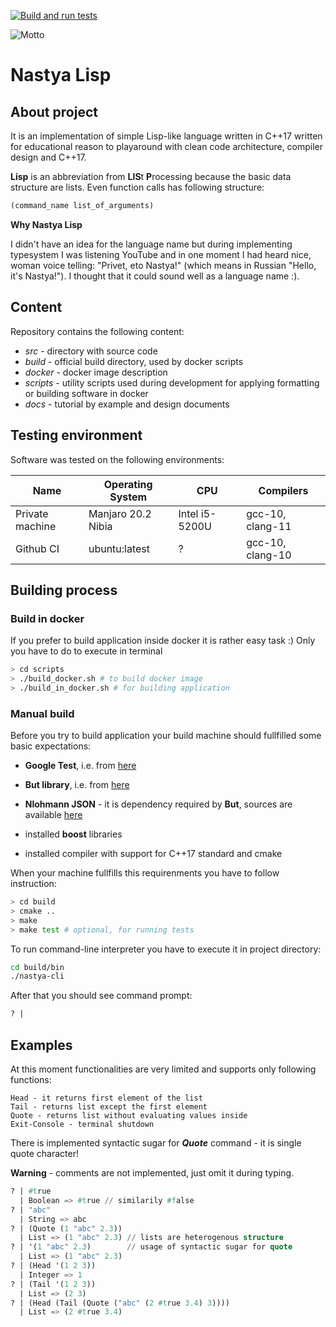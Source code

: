 
[![Build and run tests](https://github.com/pawel-jarosz/nastya-lisp/actions/workflows/build_and_run_tests.yml/badge.svg?branch=devel)](https://github.com/pawel-jarosz/nastya-lisp/actions/workflows/build_and_run_tests.yml)

![Motto](https://media1.tenor.com/images/fef6738d7beb047b31dc357ce23b8d72/tenor.gif?itemid=18358101 "What I think about language with female name after playaround with Julia language :)")

# Nastya Lisp

## About project

It is an implementation of simple Lisp-like language written in C++17 written for educational reason to playaround with clean code architecture, compiler design and C++17.

**Lisp** is an abbreviation from **LIS**t **P**rocessing because the basic data structure are lists. Even function calls has following structure:

```lisp
(command_name list_of_arguments)
```

**Why Nastya Lisp**

I didn't have an idea for the language name but during implementing typesystem I was listening YouTube and in one
moment I had heard nice, woman voice telling: "Privet, eto Nastya!" (which means in Russian "Hello, it's Nastya!").
I thought that it could sound well as a language name :).

## Content

Repository contains the following content:

* *src* - directory with source code
* *build* - official build directory, used by docker scripts
* *docker* - docker image description
* *scripts* - utility scripts used during development for applying formatting or building software in docker
* *docs* - tutorial by example and design documents

## Testing environment

Software was tested on the following environments:


| Name | Operating System | CPU |  Compilers |
|------|------------------|-----------|------|
| Private machine   | Manjaro 20.2 Nibia | Intel i5-5200U | gcc-10, clang-11|
| Github CI | ubuntu:latest | ? | gcc-10, clang-10 |

## Building process

### Build in docker
If you prefer to build application inside docker it is rather easy task :) Only you have to do to execute in terminal

```bash
> cd scripts
> ./build_docker.sh # to build docker image
> ./build_in_docker.sh # for building application
```

### Manual build

Before you try to build application your build machine should fullfilled some basic expectations:

* **Google Test**, i.e. from [here](https://github.com/google/googletest)

* **But library**, i.e. from [here](https://github.com/el-bart/but)
* **Nlohmann JSON** - it is dependency required by **But**, sources are available  [here](https://github.com/nlohmann/json.git)
* installed **boost** libraries
* installed compiler with support for C++17 standard and cmake

When your machine fullfills this requirenments you have to follow instruction:

```bash
> cd build
> cmake ..
> make
> make test # optional, for running tests
```

To run command-line interpreter you have to execute it in project directory:

```bash
cd build/bin
./nastya-cli
```

After that you should see command prompt:

``` bash
? |
```


## Examples

At this moment functionalities are very limited and supports only following functions:

    Head - it returns first element of the list
    Tail - returns list except the first element
    Quote - returns list without evaluating values inside
    Exit-Console - terminal shutdown

There is implemented syntactic sugar for ***Quote*** command - it is single quote character!

**Warning** - comments are not implemented, just omit it during typing.

```lisp
? | #true
  | Boolean => #true // similarily #false
? | "abc"
  | String => abc
? | (Quote (1 "abc" 2.3))
  | List => (1 "abc" 2.3) // lists are heterogenous structure
? | '(1 "abc" 2.3)        // usage of syntactic sugar for quote
  | List => (1 "abc" 2.3)
? | (Head '(1 2 3))
  | Integer => 1
? | (Tail '(1 2 3))
  | List => (2 3)
? | (Head (Tail (Quote ("abc" (2 #true 3.4) 3))))
  | List => (2 #true 3.4)
```
